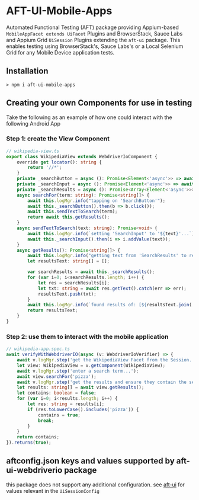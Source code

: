 # AFT-UI-Mobile-Apps
Automated Functional Testing (AFT) package providing Appium-based `MobileAppFacet extends UiFacet` Plugins and BrowserStack, Sauce Labs and Appium Grid `UiSession` Plugins extending the `aft-ui` package. This enables testing using BrowserStack's, Sauce Labs's or a Local Selenium Grid for any Mobile Device application tests.

## Installation
`> npm i aft-ui-mobile-apps`

## Creating your own Components for use in testing
Take the following as an example of how one could interact with the following Android App

### Step 1: create the View Component

```typescript
// wikipedia-view.ts
export class WikipediaView extends WebdriverIoComponent {
    override get locator(): string {
        return '//*';
    }
    private _searchButton = async (): Promise<Element<'async'>> => await (await this.getRoot()).$("~Search Wikipedia");
    private _searchInput = async (): Promise<Element<'async'>> => await this.driver.$('android=new UiSelector().resourceId("org.wikipedia.alpha:id/search_src_text")');
    private _searchResults = async (): Promise<Array<Element<'async'>>> => await (await this.getRoot()).$$("android.widget.TextView");
    async searchFor(term: string): Promise<string[]> {
        await this.logMgr.info("tapping on 'SearchButton'");
        await this._searchButton().then(b => b.click());
        await this.sendTextToSearch(term);
        return await this.getResults();
    }
    async sendTextToSearch(text: string): Promise<void> {
        await this.logMgr.info(`setting 'SearchInput' to '${text}'...`);
        await this._searchInput().then(i => i.addValue(text));
    }
    async getResults(): Promise<string[]> {
        await this.logMgr.info("getting text from 'SearchResults' to return as 'string[]'");
        let resultsText: string[] = [];

        var searchResults = await this._searchResults();
        for (var i=0; i<searchResults.length; i++) {
            let res = searchResults[i];
            let txt: string = await res.getText().catch(err => err);
            resultsText.push(txt);
        }
        await this.logMgr.info(`found results of: [${resultsText.join(', ')}]`);
        return resultsText;
    }
}
```
### Step 2: use them to interact with the mobile application

```typescript
// wikipedia-app.spec.ts
await verifyWithWebdriverIO(async (v: WebdriverIoVerifier) => {
    await v.logMgr.step('get the WikipediaView Facet from the Session...');
    let view: WikipediaView = v.getComponent(WikipediaView);
    await v.logMgr.step('enter a search term...');
    await view.searchFor('pizza');
    await v.logMgr.step('get the results and ensure they contain the search term...');
    let results: string[] = await view.getResults();
    let contains: boolean = false;
    for (var i=0; i<results.length; i++) {
        let res: string = results[i];
        if (res.toLowerCase().includes('pizza')) {
            contains = true;
            break;
        }
    }
    return contains;
}).returns(true);
```
## aftconfig.json keys and values supported by aft-ui-webdriverio package
this package does not support any additional configuration. see [aft-ui](../aft-ui/README.md#aftconfigjson-keys-and-values-supported-by-aft-selenium-package) for values relevant in the `UiSessionConfig`